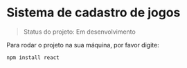 <h1>Sistema de cadastro de jogos</h1>

> Status do projeto: Em desenvolvimento

Para rodar o projeto na sua máquina, por favor digite:

```
npm install react
```
